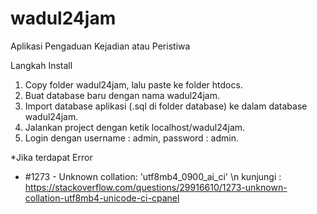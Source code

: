 # wadul24jam
Aplikasi Pengaduan Kejadian atau Peristiwa

Langkah Install
1.	Copy folder wadul24jam, lalu paste ke folder htdocs.
2.	Buat database baru dengan nama wadul24jam.
3.	Import database aplikasi (.sql di folder database) ke dalam database wadul24jam.
4.	Jalankan project dengan ketik localhost/wadul24jam.
5.	Login dengan username : admin, password : admin.

*Jika terdapat Error
- #1273 - Unknown collation: 'utf8mb4_0900_ai_ci' \n
kunjungi : https://stackoverflow.com/questions/29916610/1273-unknown-collation-utf8mb4-unicode-ci-cpanel
